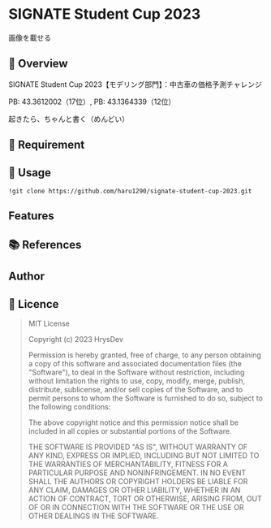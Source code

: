 # SIGNATE Student Cup 2023

画像を載せる

## 🫠 Overview

SIGNATE Student Cup 2023【モデリング部門】：中古車の価格予測チャレンジ

PB: 43.3612002（17位）, PB: 43.1364339（12位）

起きたら、ちゃんと書く（めんどい）

## 🍴 Requirement

## 🚀 Usage

~~~
!git clone https://github.com/haru1290/signate-student-cup-2023.git
~~~

## Features

## 📚 References

## Author

## 📝 Licence

>MIT License
>
>Copyright (c) 2023 HrysDev
>
>Permission is hereby granted, free of charge, to any person obtaining a copy
>of this software and associated documentation files (the "Software"), to deal
>in the Software without restriction, including without limitation the rights
>to use, copy, modify, merge, publish, distribute, sublicense, and/or sell
>copies of the Software, and to permit persons to whom the Software is
>furnished to do so, subject to the following conditions:
>
>The above copyright notice and this permission notice shall be included in all
>copies or substantial portions of the Software.
>
>THE SOFTWARE IS PROVIDED "AS IS", WITHOUT WARRANTY OF ANY KIND, EXPRESS OR
>IMPLIED, INCLUDING BUT NOT LIMITED TO THE WARRANTIES OF MERCHANTABILITY,
>FITNESS FOR A PARTICULAR PURPOSE AND NONINFRINGEMENT. IN NO EVENT SHALL THE
>AUTHORS OR COPYRIGHT HOLDERS BE LIABLE FOR ANY CLAIM, DAMAGES OR OTHER
>LIABILITY, WHETHER IN AN ACTION OF CONTRACT, TORT OR OTHERWISE, ARISING FROM,
>OUT OF OR IN CONNECTION WITH THE SOFTWARE OR THE USE OR OTHER DEALINGS IN THE
>SOFTWARE.
